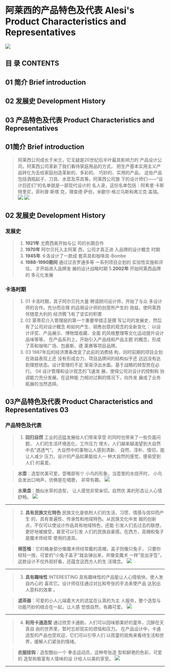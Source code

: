 # 阿莱西的产品特色及代表 Alesi's Product Characteristics and Representatives
![](./img/1.jpg)





## 目 录  CONTENTS 
## 01 简介  Brief introduction 
## 02 发展史   Development History 
## 03 产品特色及代表  Product Characteristics and Representatives  



## 01简介  Brief introduction  

>阿莱西公司成长于米兰，它无疑是20世纪后半叶最具影响力的 产品设计公司。阿莱西公司革新了我们看待家庭用品的方式， 把生产基本实用主义产品转化为去给家庭创造革新的、多彩的、 巧妙的、实用的产品， 
这些产品包括酒瓶起子、刀具、水壶及茶具等。阿莱西公司旗 下的设计师们——“设计巨匠们”的名单就是一部现代设计的 名人录，这份名单包括：阿希里·卡斯特里尼，菲利普·斯塔 克，理查德·萨伯，米歇尔·格兰乌斯和弗兰克·盖瑞。 
![](./img/2.jpg)
![](./img/3.jpg)









## 02 发展史  Development History 

### 发展史 
>1. **1921年** 
尤费西奥开始与公 司的长期合作 
>2. **1970年** 
阿尔贝托入主阿莱 西，公司才真正进 入品牌的设计概念 时期 
>3. **1945年** 
卡洛设计了一款成 套茶具和咖啡具-Bombe 
>4. **1988-1990期间** 
通过过吉罗通多等 一系列项目企划的 实验性实施和评估， 才开始进入品牌发 展的设计战略时期 
>5.**2002年** 
开始阿莱西品牌的 多元化发展 

### 卡洛时期 
>1. 01 
卡洛时期，其子阿尔贝托大量 聘请顾问设计师，开始了与众 多设计师的合作。充分而合理 的运用设计师的创意所产生的 效益，使阿莱西伴随意大利的 经济腾飞有了坚实的积累 
>2. 02 
蒙蒂尼介入管理层的第一个重要举措正是撰 写公司的发展史，然后有了公司对设计概念 和如何产生、销售创意的观念的全新变化： 以设计评奖、产品展示、博物馆收藏、全面 的风格整理等文化运动提升设计品味等等， 在产品系列上，开始引入产品线和产品主题 的概念，形成了茶和咖啡广场、包豪斯、德 莱赛等项目品牌。 
>3. 03 
1987年后的经济萧条改变了此前的消费结 构，同时前期的项目企划在效益表现上还 没有形成合力，项目品牌间的结构似乎还 远远没有达到理想状态。设计管理的不足 渐渐浮出水面。基于战略的转型势在必行。 
04 
设计管理和设计观念的飞速发 展，使得公司对设计的控制和 协调能力充分发展。在这种能 力相对过剩的情况下，向外发 展成了业务拓展的当然选择。 

## 03产品特色及代表  Product Characteristics and Representatives 03 

### 产品特色及代表




>1. **回归自然** 
工业的迅猛发展给人们带来享受 的同时也带来了一些负面问题， 人们的生活环境恶化，工作压力 增大，人们越来越渴望到大自然 中去”透透气“。 
大自然中的事物让人感到清新、 自然、淳朴、情切，能让人减少 压力，设计的产品如果能给人一 种大自然的感觉，便易受到人们 的喜爱。 

>**水壶**：造型优美可爱，壶嘴部有个 小鸟的形象，当壶里的水烧开时， 小鸟会发出口哨声，彷佛是在唱歌， 非常有趣。 
![](./img/5.jpg)



>**水果盘**：酷似水草的造型， 让人感觉非常亲切，自然优 美的形态让人心情舒畅。 
![](./img/4.jpg)
****


>2. **具有民族文化特色** 
民族文化是依附人们的生活、习惯、情感与信仰而产生 的，具有普遍性、传承性和地域特色。从民族文化中发 掘的创新点，不仅可以使设计作品具有地域特色，还能 引发人们去过去的联想，更好地被接受，甚至可以引发 人们的民族自豪感。在西方，高帽和兔子是魔术师经常 使用的道具。 


>**棉签桶**：它的桶身部分像魔术师经常戴的高帽，盖子则像只兔子， 只要你轻轻一按，可爱的“小兔子盖子”就会弹出来，并像变魔术 一样“变出牙签”，这款设计不仅外观好看，还蕴含这西方人的生 活理念。 
![](./img/6.jpg)
****
 
>3. **具有趣味性** 
INTERESTING 
具有趣味性的产品能让人心情愉快，使人发自内心的 喜欢它。设计师往往通过对比和夸张的手法来使产品 达到出人意料的效果 。


>**滤茶器**：可爱的小人儿端着大大的滤盆在认真的为主 人服务，整个造型与功能巧妙的结合在一起，让人感 觉很自然，有趣可爱。 
![](./img/7.jpg)
****

>4. **利用卡通造型** 
通过欣赏卡通剧，人们可以回味那美好的童年，沉醉在天真自 由的世界里，暂时忘却现实的烦恼和压力。 
在产品设计中，卡通造型的产品也受欢迎，它们可以引导人们 以孩童的视角来看待生活和世界，缓解人们紧张的情绪。 


>**衣服挂钩**：造型酷似一个 拳击运动员，这种夸张造 型和鲜艳的色彩，可爱的 造型和极富有人情味的设 计给人以美的享受。 
![](./img/8.jpg)
****

